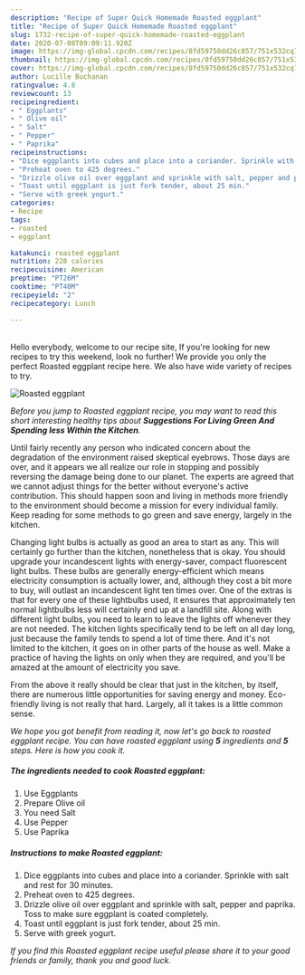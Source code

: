 ```yaml
---
description: "Recipe of Super Quick Homemade Roasted eggplant"
title: "Recipe of Super Quick Homemade Roasted eggplant"
slug: 1732-recipe-of-super-quick-homemade-roasted-eggplant
date: 2020-07-08T09:09:11.920Z
image: https://img-global.cpcdn.com/recipes/8fd59750dd26c857/751x532cq70/roasted-eggplant-recipe-main-photo.jpg
thumbnail: https://img-global.cpcdn.com/recipes/8fd59750dd26c857/751x532cq70/roasted-eggplant-recipe-main-photo.jpg
cover: https://img-global.cpcdn.com/recipes/8fd59750dd26c857/751x532cq70/roasted-eggplant-recipe-main-photo.jpg
author: Lucille Buchanan
ratingvalue: 4.8
reviewcount: 13
recipeingredient:
- " Eggplants"
- " Olive oil"
- " Salt"
- " Pepper"
- " Paprika"
recipeinstructions:
- "Dice eggplants into cubes and place into a coriander. Sprinkle with salt and rest for 30 minutes."
- "Preheat oven to 425 degrees."
- "Drizzle olive oil over eggplant and sprinkle with salt, pepper and paprika. Toss to make sure eggplant is coated completely."
- "Toast until eggplant is just fork tender, about 25 min."
- "Serve with greek yogurt."
categories:
- Recipe
tags:
- roasted
- eggplant

katakunci: roasted eggplant 
nutrition: 228 calories
recipecuisine: American
preptime: "PT26M"
cooktime: "PT40M"
recipeyield: "2"
recipecategory: Lunch

---
```

<br>
Hello everybody, welcome to our recipe site, If you're looking for new recipes to try this weekend, look no further! We provide you only the perfect Roasted eggplant recipe here. We also have wide variety of recipes to try.
<br>


![Roasted eggplant](https://img-global.cpcdn.com/recipes/8fd59750dd26c857/751x532cq70/roasted-eggplant-recipe-main-photo.jpg)

<i>Before you jump to Roasted eggplant recipe, you may want to read this short interesting healthy tips about 
<strong>Suggestions For Living Green And Spending less Within the Kitchen</strong>.</i>
</br>

Until fairly recently any person who indicated concern about the degradation of the environment raised skeptical eyebrows. Those days are over, and it appears we all realize our role in stopping and possibly reversing the damage being done to our planet. The experts are agreed that we cannot adjust things for the better without everyone's active contribution. This should happen soon and living in methods more friendly to the environment should become a mission for every individual family. Keep reading for some methods to go green and save energy, largely in the kitchen.

Changing light bulbs is actually as good an area to start as any. This will certainly go further than the kitchen, nonetheless that is okay. You should upgrade your incandescent lights with energy-saver, compact fluorescent light bulbs. These bulbs are generally energy-efficient which means electricity consumption is actually lower, and, although they cost a bit more to buy, will outlast an incandescent light ten times over. One of the extras is that for every one of these lightbulbs used, it ensures that approximately ten normal lightbulbs less will certainly end up at a landfill site. Along with different light bulbs, you need to learn to leave the lights off whenever they are not needed. The kitchen lights specifically tend to be left on all day long, just because the family tends to spend a lot of time there. And it's not limited to the kitchen, it goes on in other parts of the house as well. Make a practice of having the lights on only when they are required, and you'll be amazed at the amount of electricity you save.

From the above it really should be clear that just in the kitchen, by itself, there are numerous little opportunities for saving energy and money. Eco-friendly living is not really that hard. Largely, all it takes is a little common sense.


<i>We hope you got benefit from reading it, now let's go back to roasted eggplant recipe. You can have roasted eggplant using <strong>5</strong> ingredients and <strong>5</strong> steps. Here is how you cook it.
</i>

##### The ingredients needed to cook Roasted eggplant:

1. Use  Eggplants
1. Prepare  Olive oil
1. You need  Salt
1. Use  Pepper
1. Use  Paprika


##### Instructions to make Roasted eggplant:

1. Dice eggplants into cubes and place into a coriander. Sprinkle with salt and rest for 30 minutes.
1. Preheat oven to 425 degrees.
1. Drizzle olive oil over eggplant and sprinkle with salt, pepper and paprika. Toss to make sure eggplant is coated completely.
1. Toast until eggplant is just fork tender, about 25 min.
1. Serve with greek yogurt.


<i>If you find this Roasted eggplant recipe useful please share it to your good friends or family, thank you and good luck.</i>

